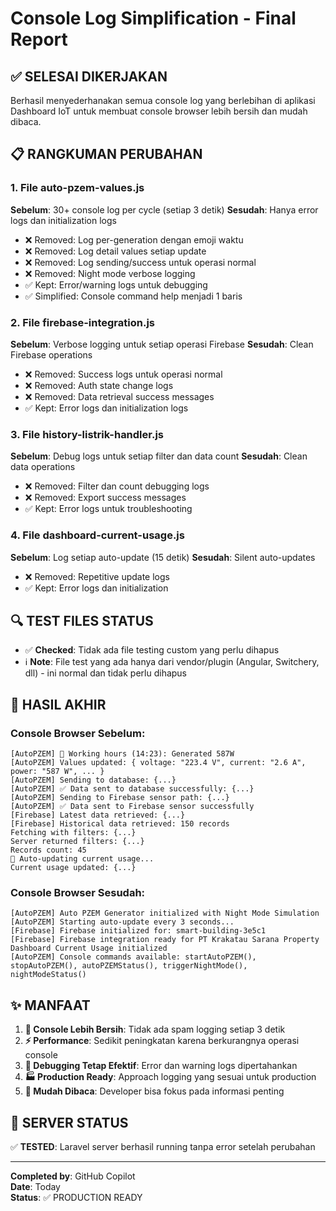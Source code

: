 # Console Log Simplification - Final Report

## ✅ SELESAI DIKERJAKAN

Berhasil menyederhanakan semua console log yang berlebihan di aplikasi Dashboard IoT untuk membuat console browser lebih bersih dan mudah dibaca.

## 📋 RANGKUMAN PERUBAHAN

### 1. File auto-pzem-values.js

**Sebelum**: 30+ console log per cycle (setiap 3 detik)
**Sesudah**: Hanya error logs dan initialization logs

- ❌ Removed: Log per-generation dengan emoji waktu
- ❌ Removed: Log detail values setiap update
- ❌ Removed: Log sending/success untuk operasi normal
- ❌ Removed: Night mode verbose logging
- ✅ Kept: Error/warning logs untuk debugging
- ✅ Simplified: Console command help menjadi 1 baris

### 2. File firebase-integration.js

**Sebelum**: Verbose logging untuk setiap operasi Firebase
**Sesudah**: Clean Firebase operations

- ❌ Removed: Success logs untuk operasi normal
- ❌ Removed: Auth state change logs
- ❌ Removed: Data retrieval success messages
- ✅ Kept: Error logs dan initialization logs

### 3. File history-listrik-handler.js

**Sebelum**: Debug logs untuk setiap filter dan data count
**Sesudah**: Clean data operations

- ❌ Removed: Filter dan count debugging logs
- ❌ Removed: Export success messages
- ✅ Kept: Error logs untuk troubleshooting

### 4. File dashboard-current-usage.js

**Sebelum**: Log setiap auto-update (15 detik)
**Sesudah**: Silent auto-updates

- ❌ Removed: Repetitive update logs
- ✅ Kept: Error logs dan initialization

## 🔍 TEST FILES STATUS

- ✅ **Checked**: Tidak ada file testing custom yang perlu dihapus
- ℹ️ **Note**: File test yang ada hanya dari vendor/plugin (Angular, Switchery, dll) - ini normal dan tidak perlu dihapus

## 🎯 HASIL AKHIR

### Console Browser Sebelum:

```
[AutoPZEM] 🏢 Working hours (14:23): Generated 587W
[AutoPZEM] Values updated: { voltage: "223.4 V", current: "2.6 A", power: "587 W", ... }
[AutoPZEM] Sending to database: {...}
[AutoPZEM] ✅ Data sent to database successfully: {...}
[AutoPZEM] Sending to Firebase sensor path: {...}
[AutoPZEM] ✅ Data sent to Firebase sensor successfully
[Firebase] Latest data retrieved: {...}
[Firebase] Historical data retrieved: 150 records
Fetching with filters: {...}
Server returned filters: {...}
Records count: 45
🔄 Auto-updating current usage...
Current usage updated: {...}
```

### Console Browser Sesudah:

```
[AutoPZEM] Auto PZEM Generator initialized with Night Mode Simulation
[AutoPZEM] Starting auto-update every 3 seconds...
[Firebase] Firebase initialized for: smart-building-3e5c1
[Firebase] Firebase integration ready for PT Krakatau Sarana Property
Dashboard Current Usage initialized
[AutoPZEM] Console commands available: startAutoPZEM(), stopAutoPZEM(), autoPZEMStatus(), triggerNightMode(), nightModeStatus()
```

## ✨ MANFAAT

1. **📱 Console Lebih Bersih**: Tidak ada spam logging setiap 3 detik
2. **⚡ Performance**: Sedikit peningkatan karena berkurangnya operasi console
3. **🐛 Debugging Tetap Efektif**: Error dan warning logs dipertahankan
4. **🏭 Production Ready**: Approach logging yang sesuai untuk production
5. **👀 Mudah Dibaca**: Developer bisa fokus pada informasi penting

## 🚀 SERVER STATUS

✅ **TESTED**: Laravel server berhasil running tanpa error setelah perubahan

---

**Completed by**: GitHub Copilot  
**Date**: Today  
**Status**: ✅ PRODUCTION READY
